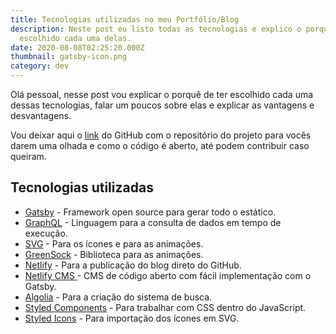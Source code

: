 ```yaml
---
title: Tecnologias utilizadas no meu Portfólio/Blog
description: Neste post eu listo todas as tecnologias e explico o porquê de ter
  escolhido cada uma delas.
date: 2020-08-08T02:25:20.000Z
thumbnail: gatsby-icon.png
category: dev
---
```

Olá pessoal, nesse post vou explicar o porquê de ter escolhido cada uma dessas tecnologias, falar um poucos sobre elas e explicar as vantagens e desvantagens. 

Vou deixar aqui o [link](https://github.com/AMarcosCastelo/my-portfolio) do GitHub com o repositório do projeto para vocês darem uma olhada e como o código é aberto, até podem contribuir caso queiram.

## Tecnologias utilizadas

* [Gatsby](https://www.gatsbyjs.org/) - Framework open source para gerar todo o estático.
* [GraphQL](https://graphql.org/) - Linguagem para a consulta de dados em tempo de execução.
* [SVG](https://pt.wikipedia.org/wiki/SVG) - Para os ícones e para as animações.
* [GreenSock](https://greensock.com/) - Biblioteca para as animações.
* [Netlify](https://www.netlify.com/) - Para a publicação do blog direto do GitHub.
* [Netlify CMS ](https://www.netlifycms.org/)- CMS de código aberto com fácil implementação com o Gatsby.
* [Algolia](https://www.algolia.com/) - Para a criação do sistema de busca.
* [Styled Components](https://styled-components.com/) - Para trabalhar com CSS dentro do JavaScript.
* [Styled Icons](https://styled-icons.js.org/) - Para importação dos ícones em SVG.